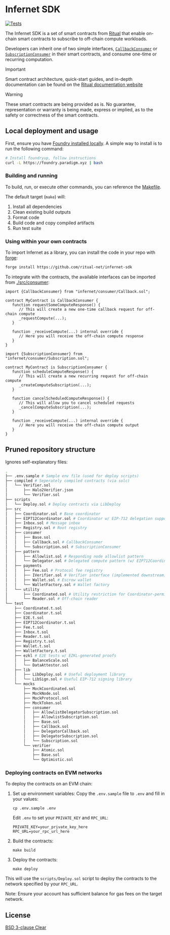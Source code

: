 # Infernet SDK

[![Tests](https://github.com/ritual-net/infernet-sdk/actions/workflows/test_contracts.yml/badge.svg)](https://github.com/ritual-net/infernet-sdk/actions/workflows/test_contracts.yml)

The Infernet SDK is a set of smart contracts from [Ritual](https://ritual.net) that enable on-chain smart contracts to subscribe to off-chain compute workloads.

Developers can inherit one of two simple interfaces, [`CallbackConsumer`](./src/consumer/Callback.sol) or [`SubscriptionConsumer`](./src/consumer/Subscription.sol) in their smart contracts, and consume one-time or recurring computation.

> [!IMPORTANT]
> Smart contract architecture, quick-start guides, and in-depth documentation can be found on the [Ritual documentation website](https://docs.ritual.net/infernet/sdk/architecture)

> [!WARNING]
> These smart contracts are being provided as is. No guarantee, representation or warranty is being made, express or implied, as to the safety or correctness of the smart contracts.

## Local deployment and usage

First, ensure you have [Foundry installed locally](https://book.getfoundry.sh/getting-started/installation). A simple way to install is to run the following command:

```bash
# Install foundryup, follow instructions
curl -L https://foundry.paradigm.xyz | bash
```

### Building and running

To build, run, or execute other commands, you can reference the [Makefile](./Makefile).

The default target (`make`) will:

1. Install all dependencies
2. Clean existing build outputs
3. Format code
4. Build code and copy compiled artifacts
5. Run test suite

### Using within your own contracts

To import Infernet as a library, you can install the code in your repo with [forge](https://book.getfoundry.sh/forge/):

```bash
forge install https://github.com/ritual-net/infernet-sdk
```

To integrate with the contracts, the available interfaces can be imported from [./src/consumer](./src/consumer/):

```solidity
import {CallbackConsumer} from "infernet/consumer/Callback.sol";

contract MyContract is CallbackConsumer {
   function requestSomeComputeResponse() {
      // This will create a new one-time callback request for off-chain compute
      _requestCompute(...);
   }

   function _receiveCompute(...) internal override {
      // Here you will receive the off-chain compute response
   }
}
```

```solidity
import {SubscriptionConsumer} from "infernet/consumer/Subscription.sol";

contract MyContract is SubscriptionConsumer {
   function scheduleComputeResponse() {
      // This will create a new recurring request for off-chain compute
      _createComputeSubscription(...);
   }

   function cancelScheduledComputeResponse() {
      // This will allow you to cancel scheduled requests
      _cancelComputeSubscription(...);
   }

   function _receiveCompute(...) internal override {
      // Here you will receive the off-chain compute output
   }
}
```

## Pruned repository structure

Ignores self-explanatory files:

```bash
.
├── .env.sample # Sample env file (used for deploy scripts)
├── compiled # Seperately compiled contracts (via solc)
│   └── Verifier.sol
│       ├── Halo2Verifier.json
│       └── Verifier.sol
├── scripts
│   └── Deploy.sol # Deploy contracts via LibDeploy
├── src
│   ├── Coordinator.sol # Base coordinator
│   ├── EIP712Coordinator.sol # Coordinator w/ EIP-712 delegation support
│   ├── Inbox.sol # Message inbox
│   ├── Registry.sol # Root registry
│   ├── consumer
│   │   ├── Base.sol
│   │   ├── Callback.sol # CallbackConsumer
│   │   └── Subscription.sol # SubscriptionConsumer
│   ├── pattern
│   │   ├── Allowlist.sol # Responding node allowlist pattern
│   │   └── Delegator.sol # Delegated compute pattern (w/ EIP712Coordinator)
│   ├── payments
│   │   ├── Fee.sol # Protocol fee registry
│   │   ├── IVerifier.sol # Verifier interface (implemented downstream)
│   │   ├── Wallet.sol # Escrow wallet
│   │   └── WalletFactory.sol # Wallet factory
│   └── utility
│       ├── Coordinated.sol # Utility restriction for Coordinator-permissioned fns
│       └── Reader.sol # Off-chain reader
└── test
    ├── Coordinated.t.sol
    ├── Coordinator.t.sol
    ├── E2E.t.sol
    ├── EIP712Coordinator.t.sol
    ├── Fee.t.sol
    ├── Inbox.t.sol
    ├── Reader.t.sol
    ├── Registry.t.sol
    ├── Wallet.t.sol
    ├── WalletFactory.t.sol
    ├── ezkl # E2E tests w/ EZKL-generated proofs
    │   ├── BalanceScale.sol
    │   └── DataAttestor.sol
    ├── lib
    │   ├── LibDeploy.sol # Useful deployment library
    │   └── LibSign.sol # Useful EIP-712 signing library
    └── mocks
        ├── MockCoordinated.sol
        ├── MockNode.sol
        ├── MockProtocol.sol
        ├── MockToken.sol
        ├── consumer
        │   ├── AllowlistDelegatorSubscription.sol
        │   ├── AllowlistSubscription.sol
        │   ├── Base.sol
        │   ├── Callback.sol
        │   ├── DelegatorCallback.sol
        │   ├── DelegatorSubscription.sol
        │   └── Subscription.sol
        └── verifier
            ├── Atomic.sol
            ├── Base.sol
            └── Optimistic.sol
```

### Deploying contracts on EVM networks

To deploy the contracts on an EVM chain:

1. Set up environment variables:
   Copy the `.env.sample` file to `.env` and fill in your values:

   ```
   cp .env.sample .env
   ```

   Edit `.env` to set your `PRIVATE_KEY` and `RPC_URL`:

   ```
   PRIVATE_KEY=your_private_key_here
   RPC_URL=your_rpc_url_here
   ```

2. Build the contracts:

   ```
   make build
   ```

3. Deploy the contracts:

   ```
   make deploy
   ```

This will use the `scripts/Deploy.sol` script to deploy the contracts to the network specified by your `RPC_URL`.

Note: Ensure your account has sufficient balance for gas fees on the target network.


## License

[BSD 3-clause Clear](./LICENSE)
